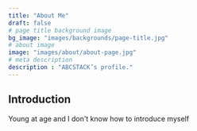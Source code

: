 ```yaml
---
title: "About Me"
draft: false
# page title background image
bg_image: "images/backgrounds/page-title.jpg"
# about image
image: "images/about/about-page.jpg"
# meta description
description : "ABCSTACK’s profile."
---
```


## Introduction

Young at age and I don't know how to introduce myself
